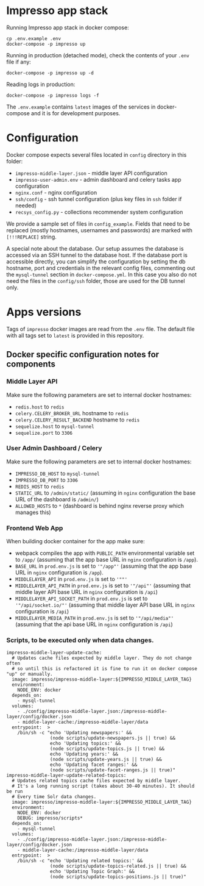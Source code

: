 # Impresso app stack

Running Impresso app stack in docker compose:

```shell
cp .env.example .env
docker-compose -p impresso up
```

Running in production (detached mode), check the contents of your `.env` file if any:

```shell
docker-compose -p impresso up -d
```

Reading logs in production:
```shell
docker-compose -p impresso logs -f
```

The `.env.example` contains `latest` images of the services in docker-compose and it is for development purposes.

# Configuration

Docker compose expects several files located in `config` directory in this folder:

 * `impresso-middle-layer.json` - middle layer API configuration
 * `impresso-user-admin.env` - admin dashboard and celery tasks app configuration
 * `nginx.conf` - nginx configuration
 * `ssh/config` - ssh tunnel configuration (plus key files in `ssh` folder if needed)
 * `recsys_config.py` - collections recommender system configuration

We provide a sample set of files in `config_example`. Fields that need to be replaced (mostly hostnames, usernames and passwords) are marked with `[!!!REPLACE]` string.

A special note about the database. Our setup assumes the database is accessed via an SSH tunnel to the database host. If the database port is accessible directly, you can simplify the configuration by setting the db hostname, port and credentials in the relevant config files, commenting out the `mysql-tunnel` section in `docker-compose.yml`. In this case you also do not need the files in the `config/ssh` folder, those are used for the DB tunnel only.

# Apps versions

Tags of `impresso` docker images are read from the `.env` file. The default file with all tags set to `latest` is provided in this repository.

## Docker specific configuration notes for components

### Middle Layer API

Make sure the following parameters are set to internal docker hostnames:

 * `redis.host` to `redis`
 * `celery.CELERY_BROKER_URL` hostname to `redis`
 * `celery.CELERY_RESULT_BACKEND` hostname to `redis`
 * `sequelize.host` to `mysql-tunnel`
 * `sequelize.port` to `3306`


### User Admin Dashboard / Celery

Make sure the following parameters are set to internal docker hostnames:

 * `IMPRESSO_DB_HOST` to `mysql-tunnel`
 * `IMPRESSO_DB_PORT` to `3306`
 * `REDIS_HOST` to `redis`
 * `STATIC_URL` to `/admin/static/` (assuming in `nginx` configuration the base URL of the dashboard is `/admin/`)
 * `ALLOWED_HOSTS` to `*` (dashboard is behind nginx reverse proxy which manages this)

### Frontend Web App

When building docker container for the app make sure:

 * webpack compiles the app with `PUBLIC_PATH` environmental variable set to `/app/` (assuming that the app base URL in `nginx` configuration is `/app`).
 * `BASE_URL` in `prod.env.js` is set to `'"/app"'` (assuming that the app base URL in `nginx` configuration is `/app`).
 * `MIDDLELAYER_API` in `prod.env.js` is set to `'""'`
 * `MIDDLELAYER_API_PATH` in `prod.env.js` is set to `'"/api"'` (assuming that middle layer API base URL in `nginx` configuration is `/api`)
 * `MIDDLELAYER_API_SOCKET_PATH` in `prod.env.js` is set to `'"/api/socket.io/"'` (assuming that middle layer API base URL in `nginx` configuration is `/api`)
 * `MIDDLELAYER_MEDIA_PATH`  in `prod.env.js` is set to `'"/api/media"'` (assuming that the api base URL in `nginx` configuration is `/api`)


### Scripts, to be executed only when data changes.

```
impresso-middle-layer-update-cache:
  # Updates cache files expected by middle layer. They do not change often
  # so until this is refactored it is fine to run it on docker compose "up" or manually.
  image: impresso/impresso-middle-layer:${IMPRESSO_MIDDLE_LAYER_TAG}
  environment:
    NODE_ENV: docker
  depends_on:
    - mysql-tunnel
  volumes:
    - ./config/impresso-middle-layer.json:/impresso-middle-layer/config/docker.json
    - middle-layer-cache:/impresso-middle-layer/data
  entrypoint:  >
    /bin/sh -c "echo 'Updating newspapers:' &&
                (node scripts/update-newspapers.js || true) &&
                echo 'Updating topics:' &&
                (node scripts/update-topics.js || true) &&
                echo 'Updating years:' &&
                (node scripts/update-years.js || true) &&
                echo 'Updating facet ranges:' &&
                (node scripts/update-facet-ranges.js || true)"
impresso-middle-layer-update-related-topics:
  # Updates related topics cache files expected by middle layer.
  # It's a long running script (takes about 30-40 minutes). It should be run
  # Every time Solr data changes.
  image: impresso/impresso-middle-layer:${IMPRESSO_MIDDLE_LAYER_TAG}
  environment:
    NODE_ENV: docker
    DEBUG: impresso/scripts*
  depends_on:
    - mysql-tunnel
  volumes:
    - ./config/impresso-middle-layer.json:/impresso-middle-layer/config/docker.json
    - middle-layer-cache:/impresso-middle-layer/data
  entrypoint:  >
    /bin/sh -c "echo 'Updating related topics:' &&
                (node scripts/update-topics-related.js || true) &&
                echo 'Updating Topic Graph:' &&
                (node scripts/update-topics-positions.js || true)"
```
